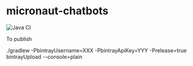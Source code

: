 # micronaut-chatbots

![Java CI](https://github.com/groovycalamari/micronaut-chatbots/workflows/Java%20CI/badge.svg)

To publish

./gradlew -PbintrayUsername=XXX -PbintrayApiKey=YYY -Prelease=true bintrayUpload --console=plain  

